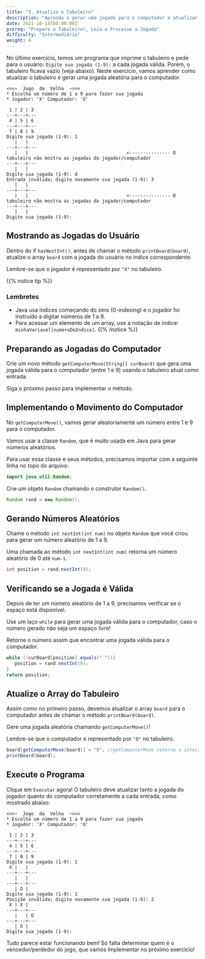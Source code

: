 ```yaml
---
title: "3. Atualize o Tabuleiro"
description: "Aprenda a gerar uma jogada para o computador e atualizar o tabuleiro"
date: 2021-10-14T00:00:00Z
prereq: "Prepare o Tabuleiro!, Leia e Processe a Jogada"
difficulty: "Intermediário"
weight: 4
---
```


No último exercício, temos um programa que imprime o tabuleiro e pede para o usuário: `Digite sua jogada (1-9):` a cada jogada válida. Porém, o tabuleiro ficava vazio (veja abaixo). Neste exercício, vamos aprender como atualizar o tabuleiro e gerar uma jogada aleatória para o computador.

```
<<<~  Jogo  da  Velha  ~>>>
* Escolha um número de 1 a 9 para fazer sua jogada
* Jogador: 'X' Computador: 'O'

 1 | 2 | 3 
---+---+---
 4 | 5 | 6 
---+---+---
 7 | 8 | 9 
Digite sua jogada (1-9): 1
   |   |   
---+---+---
   |   |                                    <--------------- O tabuleiro não mostra as jogadas do jogador/computador
---+---+---
   |   |   
Digite sua jogada (1-9): d
Entrada inválida; digite novamente sua jogada (1-9): 3
   |   |   
---+---+---
   |   |                                    <--------------- O tabuleiro não mostra as jogadas do jogador/computador
---+---+---
   |   |   
Digite sua jogada (1-9): 
```

## Mostrando as Jogadas do Usuário

Dentro do if `hasNextInt()`, antes de chamar o método `printBoard(board)`, atualize o array `board` com a jogada do usuário no índice correspondente.

Lembre-se que o jogador é representado por `"X"` no tabuleiro.

{{% notice tip %}}
### Lembretes

- Java usa índices começando do zero (0-indexing) e o jogador foi instruído a digitar números de 1 a 9.
- Para acessar um elemento de um array, use a notação de índice: `minhaVariavel[numeroDoIndice]`.
{{% /notice %}}

## Preparando as Jogadas do Computador

Crie um novo método `getComputerMove(String[] curBoard)` que gera uma jogada válida para o computador (entre 1 e 9) usando o tabuleiro atual como entrada.

Siga o próximo passo para implementar o método.

## Implementando o Movimento do Computador

No `getComputerMove()`, vamos gerar aleatoriamente um número entre 1 e 9 para o computador.

Vamos usar a classe `Random`, que é muito usada em Java para gerar números aleatórios.

Para usar essa classe e seus métodos, precisamos importar com a seguinte linha no topo do arquivo:

```java
import java.util.Random;
```

Crie um objeto `Random` chamando o construtor `Random()`.

```java
Random rand = new Random();
```

## Gerando Números Aleatórios

Chame o método `int nextInt(int num)` no objeto `Random` que você criou para gerar um número aleatório de 1 a 9.

Uma chamada ao método `int nextInt(int num)` retorna um número aleatório de 0 até `num-1`.

```java
int position = rand.nextInt(9);
```

## Verificando se a Jogada é Válida

Depois de ter um número aleatório de 1 a 9, precisamos verificar se o espaço está disponível.

Use um laço `while` para gerar uma jogada válida para o computador, caso o número gerado não seja um espaço livre!

Retorne o número assim que encontrar uma jogada válida para o computador.

```java
while (!curBoard[position].equals(" ")){
   position = rand.nextInt(9);
}
return position;
```

## Atualize o Array do Tabuleiro

Assim como no primeiro passo, devemos atualizar o array `board` para o computador antes de chamar o método `printBoard(board)`.

Gere uma jogada aleatória chamando `getComputerMove()`!

Lembre-se que o computador é representado por `"O"` no tabuleiro.

```java
board[getComputerMove(board)] = "O"; //getComputerMove retorna o inteiro 0-8 que é a posição correta no array
printBoard(board);
```
## Execute o Programa

Clique em `Executar` agora! O tabuleiro deve atualizar tanto a jogada do jogador quanto do computador corretamente a cada entrada, como mostrado abaixo:

```
<<<~  Jogo  da  Velha  ~>>>
* Escolha um número de 1 a 9 para fazer sua jogada
* Jogador: 'X' Computador: 'O'

 1 | 2 | 3 
---+---+---
 4 | 5 | 6 
---+---+---
 7 | 8 | 9 
Digite sua jogada (1-9): 1
 X |   |   
---+---+---
   |   |   
---+---+---
   | O |   
Digite sua jogada (1-9): 1
Posição inválida; digite novamente sua jogada (1-9): 2
 X | X |   
---+---+---
   |   | O 
---+---+---
   | O |   
Digite sua jogada (1-9): 
```

Tudo parece estar funcionando bem! Só falta determinar quem é o vencedor/perdedor do jogo, que vamos implementar no próximo exercício!
